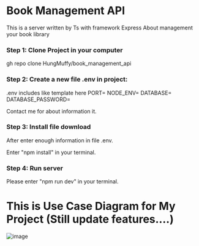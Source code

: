 # Book Management API

This is a server written by Ts with framework Express
About management your book library

### Step 1: Clone Project in your computer

gh repo clone HungMuffy/book_management_api

### Step 2: Create a new file .env in project:

.env includes like template here
PORT=
NODE_ENV=
DATABASE=
DATABASE_PASSWORD=

Contact me for about information it.

### Step 3: Install file download

After enter enough information in file .env.

Enter "npm install" in your terminal.

### Step 4: Run server

Please enter "npm run dev" in your terminal.

# This is Use Case Diagram for My Project (Still update features....)

![image](https://user-images.githubusercontent.com/94952913/229049363-96b90066-a5f4-47f3-9fa9-34d7fed6bec0.png)
